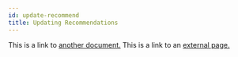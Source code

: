 ```yaml
---
id: update-recommend
title: Updating Recommendations
---
```


This is a link to [another document.](setup.md) This is a link to an [external page.](http://www.example.com/)
